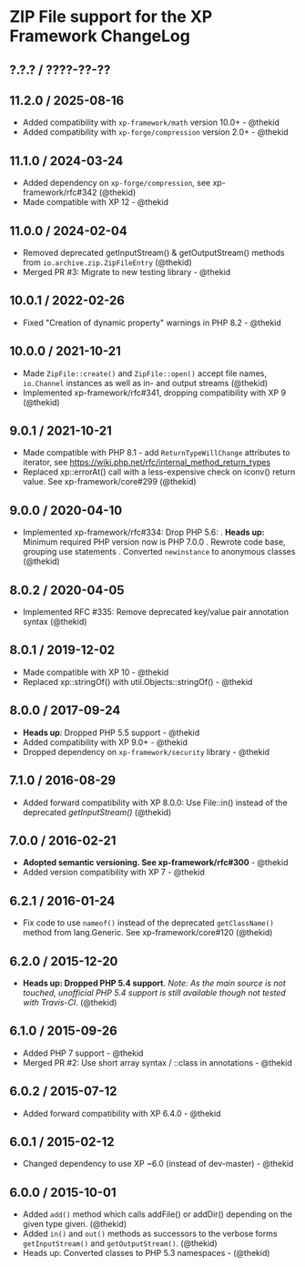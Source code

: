 ZIP File support for the XP Framework ChangeLog
========================================================================

## ?.?.? / ????-??-??

## 11.2.0 / 2025-08-16

* Added compatibility with `xp-framework/math` version 10.0+ - @thekid
* Added compatibility with `xp-forge/compression` version 2.0+ - @thekid

## 11.1.0 / 2024-03-24

* Added dependency on `xp-forge/compression`, see xp-framework/rfc#342
  (@thekid)
* Made compatible with XP 12 - @thekid

## 11.0.0 / 2024-02-04

* Removed deprecated getInputStream() & getOutputStream() methods from
  `io.archive.zip.ZipFileEntry`
  (@thekid)
* Merged PR #3: Migrate to new testing library - @thekid

## 10.0.1 / 2022-02-26

* Fixed "Creation of dynamic property" warnings in PHP 8.2 - @thekid

## 10.0.0 / 2021-10-21

* Made `ZipFile::create()` and `ZipFile::open()` accept file names, 
  `io.Channel` instances as well as in- and output streams
  (@thekid)
* Implemented xp-framework/rfc#341, dropping compatibility with XP 9
  (@thekid)

## 9.0.1 / 2021-10-21

* Made compatible with PHP 8.1 - add `ReturnTypeWillChange` attributes to
  iterator, see https://wiki.php.net/rfc/internal_method_return_types
* Replaced xp::errorAt() call with a less-expensive check on iconv() return
  value. See xp-framework/core#299
  (@thekid)

## 9.0.0 / 2020-04-10

* Implemented xp-framework/rfc#334: Drop PHP 5.6:
  . **Heads up:** Minimum required PHP version now is PHP 7.0.0
  . Rewrote code base, grouping use statements
  . Converted `newinstance` to anonymous classes
  (@thekid)

## 8.0.2 / 2020-04-05

* Implemented RFC #335: Remove deprecated key/value pair annotation syntax
  (@thekid)

## 8.0.1 / 2019-12-02

* Made compatible with XP 10 - @thekid
* Replaced xp::stringOf() with util.Objects::stringOf() - @thekid

## 8.0.0 / 2017-09-24

* **Heads up**: Dropped PHP 5.5 support - @thekid
* Added compatibility with XP 9.0+ - @thekid
* Dropped dependency on `xp-framework/security` library - @thekid

## 7.1.0 / 2016-08-29

* Added forward compatibility with XP 8.0.0: Use File::in() instead of
  the deprecated *getInputStream()*
  (@thekid)

## 7.0.0 / 2016-02-21

* **Adopted semantic versioning. See xp-framework/rfc#300** - @thekid 
* Added version compatibility with XP 7 - @thekid

## 6.2.1 / 2016-01-24

* Fix code to use `nameof()` instead of the deprecated `getClassName()`
  method from lang.Generic. See xp-framework/core#120
  (@thekid)

## 6.2.0 / 2015-12-20

* **Heads up: Dropped PHP 5.4 support**. *Note: As the main source is not
  touched, unofficial PHP 5.4 support is still available though not tested
  with Travis-CI*.
  (@thekid)

## 6.1.0 / 2015-09-26

* Added PHP 7 support - @thekid
* Merged PR #2: Use short array syntax / ::class in annotations - @thekid

## 6.0.2 / 2015-07-12

* Added forward compatibility with XP 6.4.0 - @thekid

## 6.0.1 / 2015-02-12

* Changed dependency to use XP ~6.0 (instead of dev-master) - @thekid

## 6.0.0 / 2015-10-01

* Added `add()` method which calls addFile() or addDir() depending on the
  given type given.
  (@thekid)
* Added `in()` and `out()` methods as successors to the verbose forms 
  `getInputStream()` and `getOutputStream()`.
  (@thekid)
* Heads up: Converted classes to PHP 5.3 namespaces - (@thekid)
